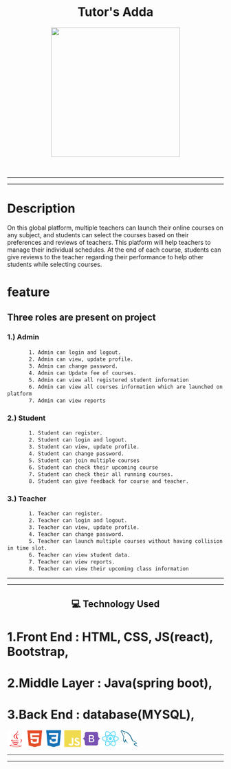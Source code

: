 <h1 align="center"> Tutor's Adda </h1>
<p align="center">
<img height="300" width="300"  src="https://github.com/Dilip2116/tutor-s_adda/blob/main/ui-pages/tutor_logo.png">
</p>



<br/>

<hr>
<hr>

# Description
On this global platform, multiple teachers can launch their online courses on any subject, and students can select the courses based on their preferences and reviews of teachers. This platform will help teachers to manage their individual schedules. At the end of each course, students can give reviews to the teacher regarding their performance to help other students while selecting courses.

# feature

  ## Three roles are present on project

### 1.) Admin
           1. Admin can login and logout.
           2. Admin can view, update profile.
           3. Admin can change password.
           4. Admin can Update fee of courses.
           5. Admin can view all registered student information
           6. Admin can view all courses information which are launched on platform
           7. Admin can view reports

### 2.) Student

           1. Student can register.
           2. Student can login and logout.
           3. Student can view, update profile.
           4. Student can change password.
           5. Student can join multiple courses 
           6. Student can check their upcoming course
           7. Student can check their all running courses. 
           8. Student can give feedback for course and teacher.

### 3.) Teacher
           1. Teacher can register.
           2. Teacher can login and logout.
           3. Teacher can view, update profile.
           4. Teacher can change password.
           5. Teacher can launch multiple courses without having collision in time slot.
           6. Teacher can view student data.
           7. Teacher can view reports.
           8. Teacher can view their upcoming class information



<hr>
<hr>
<h2 align="center"> 💻 Technology Used </h2>
<p align="center">

# 1.Front End : HTML, CSS, JS(react), Bootstrap, 
# 2.Middle  Layer  :  Java(spring boot),  
# 3.Back End : database(MYSQL),

 
<img height="40" src="https://github.com/devicons/devicon/blob/master/icons/java/java-plain.svg">
<img height="40" src="https://github.com/devicons/devicon/blob/master/icons/html5/html5-plain.svg">
<img height="40" src="https://github.com/devicons/devicon/blob/master/icons/css3/css3-plain.svg">
<img height="40" src="https://github.com/devicons/devicon/blob/master/icons/javascript/javascript-plain.svg">
<img height="40" src="https://github.com/devicons/devicon/blob/master/icons/bootstrap/bootstrap-plain.svg">
<img height="40" src="https://github.com/devicons/devicon/blob/master/icons/react/react-original.svg">
<img height="40" src="https://github.com/devicons/devicon/blob/master/icons/mysql/mysql-plain.svg">
</p>
 <hr/>
 <hr>








